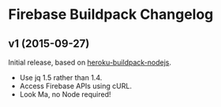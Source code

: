 # Firebase Buildpack Changelog

## v1 (2015-09-27)

Initial release, based on [heroku-buildpack-nodejs](https://github.com/heroku/heroku-buildpack-nodejs).
- Use jq 1.5 rather than 1.4.
- Access Firebase APIs using cURL.
- Look Ma, no Node required!
